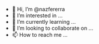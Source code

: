 - 👋 Hi, I’m @nazfererra
- 👀 I’m interested in ...
- 🌱 I’m currently learning ...
- 💞️ I’m looking to collaborate on ...
- 📫 How to reach me ...

<!---
nazfererra/nazfererra is a ✨ special ✨ repository because its `README.md` (this file) appears on your GitHub profile.
You can click the Preview link to take a look at your changes.
--->
